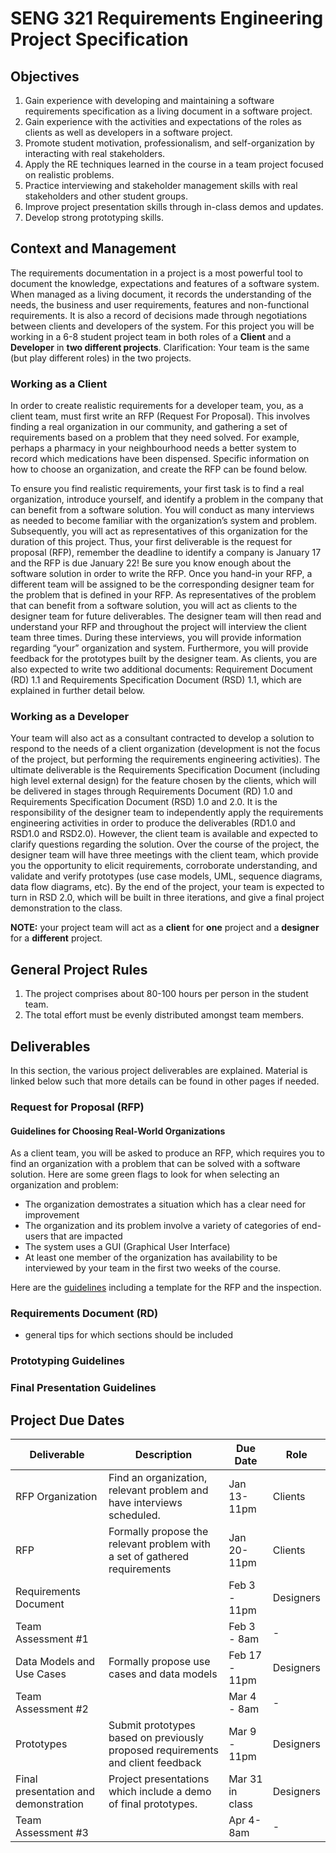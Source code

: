 # SENG 321 Requirements Engineering Project Specification

## Objectives
1.	Gain experience with developing and maintaining a software requirements specification as a living document in a software project.
2.	Gain experience with the activities and expectations of the roles as clients as well as developers in a software project.
5.	Promote student motivation, professionalism, and self-organization by interacting with real stakeholders.
6.	Apply the RE techniques learned in the course in a team project focused on realistic problems.
7.	Practice interviewing and stakeholder management skills with real stakeholders and other student groups.
8.	Improve project presentation skills through in-class demos and updates.
9.	Develop strong prototyping skills.

## Context and Management

The requirements documentation in a project is a most powerful tool to document the knowledge, expectations and features of a software system. When managed as a living document, it records the understanding of the needs, the business and user requirements, features and non-functional requirements. It is also a record of decisions made through negotiations between clients and developers of the system. For this project you will be working in a 6-8 student project team in both roles of a **Client** and a **Developer** in **two different projects**. Clarification: Your team is the same (but play different roles) in the two projects. 

### Working as a Client


In order to create realistic requirements for a developer team, you, as a client team, must first write an RFP (Request For Proposal). This involves finding a real organization in our community, and gathering a set of requirements based on a problem that they need solved. For example, perhaps a pharmacy in your neighbourhood needs a better system to record which medications have been dispensed. Specific information on how to choose an organization, and create the RFP can be found below. 

To ensure you find realistic requirements, your first task is to find a real organization, introduce yourself, and identify a problem in the company that can benefit from a software solution. You will conduct as many interviews as needed to become familiar with the organization’s system and problem. Subsequently, you will act as representatives of this organization for the duration of this project. Thus, your first deliverable is the request for proposal (RFP), remember the deadline to identify a company is January 17 and the RFP is due January 22! Be sure you know enough about the software solution in order to write the RFP. Once you hand-in your RFP, a different team will be assigned to be the corresponding designer team for the problem that is defined in your RFP. As representatives of the problem that can benefit from a software solution, you will act as clients to the designer team for future deliverables. The designer team will then read and understand your RFP and throughout the project will interview the client team three times. During these interviews, you will provide information regarding “your” organization and system. Furthermore, you will provide feedback for the prototypes built by the designer team. As clients, you are also expected to write two additional documents: Requirement Document (RD) 1.1 and Requirements Specification Document (RSD) 1.1, which are explained in further detail below.


### Working as a Developer
Your team will also act as a consultant contracted to develop a solution to respond to the needs of a client organization (development is not the focus of the project, but performing the requirements engineering activities). The ultimate deliverable is the Requirements Specification Document (including high level external design) for the feature chosen by the clients, which will be delivered in stages through Requirements Document (RD) 1.0 and Requirements Specification Document (RSD) 1.0 and 2.0. It is the responsibility of the designer team to independently apply the requirements engineering activities in order to produce the deliverables (RD1.0 and RSD1.0 and RSD2.0). However, the client team is available and expected to clarify questions regarding the solution. Over the course of the project, the designer team will have three meetings with the client team, which provide you the opportunity to elicit requirements, corroborate understanding, and validate and verify prototypes (use case models, UML, sequence diagrams, data flow diagrams, etc). By the end of the project, your team is expected to turn in RSD 2.0, which will be built in three iterations, and give a final project demonstration to the class.


**NOTE:** your project team will act as a **client** for **one** project and a **designer** for a **different** project.

## General Project Rules
1. The project comprises about 80-100 hours per person in the student team.
2. The total effort must be evenly distributed amongst team members. 

## Deliverables
In this section, the various project deliverables are explained. Material is linked below such that more details can be found in other pages if needed. 

### Request for Proposal (RFP)
#### Guidelines for Choosing Real-World Organizations
As a client team, you will be asked to produce an RFP, which requires you to find an organization with a problem that can be solved with a software solution. Here are some green flags to look for when selecting an organization and problem: 

- The organization demostrates a situation which has a clear need for improvement
- The organization and its problem involve a variety of categories of end-users that are impacted
- The system uses a GUI (Graphical User Interface)
- At least one member of the organization has availability to be interviewed by your team in the first two weeks of the course.

Here are the [guidelines](https://github.com/Uvic-SENG321Spring2024/course/blob/main/project/rfp-instructions.md) including a template for the RFP and the inspection. 

### Requirements Document (RD)
- general tips for which sections should be included

### Prototyping Guidelines

### Final Presentation Guidelines
 
## Project Due Dates
| **Deliverable**                      | **Description**                                                                 | **Due Date**    | **Role**  |
|--------------------------------------|---------------------------------------------------------------------------------|-----------------|-----------|
|  RFP Organization                    | Find an organization, relevant problem and have interviews scheduled.           | Jan 13-11pm     | Clients   |
| RFP                                  | Formally propose the relevant problem with a set of gathered requirements       | Jan 20-11pm     | Clients   |
| Requirements Document                | <description>                                                                   | Feb 3 - 11pm    | Designers |
| Team Assessment #1                   | <description>                                                                   | Feb 3 - 8am     | -         |
| Data Models and Use Cases            | Formally propose use cases and data models                                      | Feb 17 - 11pm   | Designers |
| Team Assessment #2                   | <description>                                                                   | Mar 4 - 8am     | -         |
| Prototypes                           | Submit prototypes based on previously proposed requirements and client feedback | Mar 9 - 11pm    | Designers |
| Final presentation and demonstration | Project presentations which include a demo  of final prototypes.                | Mar 31 in class | Designers |
| Team Assessment #3                   | <description>                                                                   | Apr 4- 8am      | -         |
